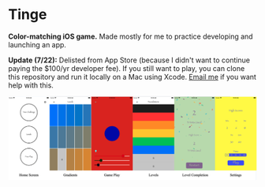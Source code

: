 # Tinge

**Color-matching iOS game.** Made mostly for me to practice developing and launching an app.

**Update (7/22):** Delisted from App Store (because I didn't want to continue paying the $100/yr developer fee). If you still want to play, you can clone this repository and run it locally on a Mac using Xcode. [Email me](https://samdeverett.com) if you want help with this.

<p align="center">
    <img src=img/screenshots.png>
</p>
